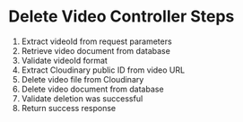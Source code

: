 # Delete Video Controller Steps

1. Extract videoId from request parameters
2. Retrieve video document from database
3. Validate videoId format
4. Extract Cloudinary public ID from video URL
5. Delete video file from Cloudinary
6. Delete video document from database
7. Validate deletion was successful
8. Return success response